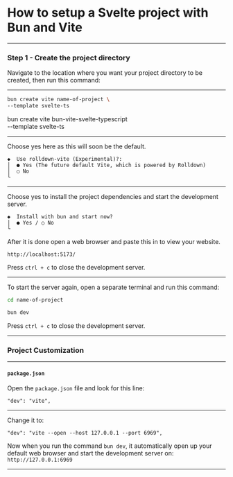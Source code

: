 # How to setup a Svelte project with Bun and Vite
_______________________________________________________________________________
### Step 1 - Create the project directory

Navigate to the location where you want your project directory to be created,
then run this command:

_______________________________________________________________________________

```sh
bun create vite name-of-project \
--template svelte-ts
```
bun create vite bun-vite-svelte-typescript \
--template svelte-ts
_______________________________________________________________________________

Choose yes here as this will soon be the default.

```
◆  Use rolldown-vite (Experimental)?:
│  ● Yes (The future default Vite, which is powered by Rolldown)
│  ○ No
└
```
_______________________________________________________________________________

Choose yes to install the project dependencies 
and start the development server.

```
◆  Install with bun and start now?
│  ● Yes / ○ No
└
```

After it is done open a web browser and paste this in to view your website.

```
http://localhost:5173/
```

Press `ctrl + c` to close the development server.

_______________________________________________________________________________

To start the server again, open a separate terminal and run this command:

```sh
cd name-of-project
```

```sh
bun dev
```

Press `ctrl + c` to close the development server.

_______________________________________________________________________________

### Project Customization
_______________________________________________________________________________

#### `package.json`

Open the `package.json` file and look for this line:
```
"dev": "vite",
```
_______________________________________________________________________________

Change it to:
```
"dev": "vite --open --host 127.0.0.1 --port 6969",
```

Now when you run the command `bun dev`, 
it automatically open up your default web browser and start the development 
server on: `http://127.0.0.1:6969`

_______________________________________________________________________________
